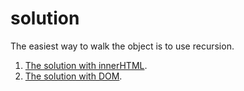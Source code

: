 # solution

The easiest way to walk the object is to use recursion.

1. [The solution with innerHTML](sandbox:innerhtml).
2. [The solution with DOM](sandbox:build-tree-dom).

